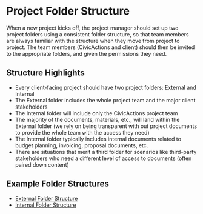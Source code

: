 # Project Folder Structure

When a new project kicks off, the project manager should set up two project folders using a consistent folder structure, so that team members are always familiar with the structure when they move from project to project. The team members (CivicActions and client) should then be invited to the appropriate folders, and given the permissions they need. 

## Structure Highlights

*   Every client-facing project should have two project folders: External and Internal
*   The External folder includes the whole project team and the major client stakeholders
*   The Internal folder will include only the CivicActions project team
*   The majority of the documents, materials, etc., will land within the External folder (we rely on being transparent with out project documents to provide the whole team with the access they need)
*   The Internal folder typically includes internal documents related to budget planning, invoicing, proposal documents, etc.
*   There are situations that merit a third folder for scenarios like third-party stakeholders who need a different level of access to documents (often paired down content)

## Example Folder Structures

*   [External Folder Structure](https://drive.google.com/drive/folders/12A_IvfJItWrCLoGFR0PPcS1zQNzedS2u)
*   [Internal Folder Structure](https://drive.google.com/drive/folders/1sDEFlOEJz8dpJpA3B_UqhJflXrs6L6hj)
